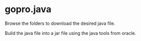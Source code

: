 gopro.java
==========

Browse the folders to download the desired java file.

Build the java file into a jar file using the java tools from oracle.
